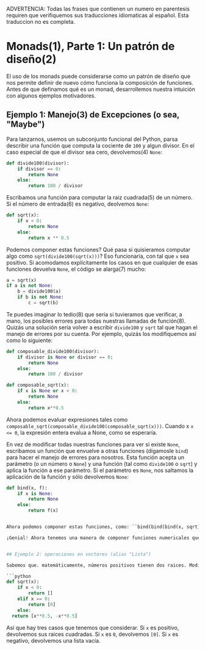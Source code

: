 ADVERTENCIA: Todas las frases que contienen un numero en parentesis requiren que verifiquemos sus traducciones idiomaticas al español. Esta traduccion no es completa.

# Monads(1), Parte 1: Un patrón de diseño(2)

El uso de los monads puede considerarse como un patrón de diseño que nos permite definir de nuevo cómo funciona la composición de funciones.  Antes de que definamos qué es un monad, desarrollemos nuestra intuición con algunos ejemplos motivadores.

## Ejemplo 1: Manejo(3) de Excepciones (o sea, "Maybe")

Para lanzarnos, usemos un subconjunto funcional del Python, parsa describir una función que computa la cociente de ``100`` y algun divisor. En el caso especial de que el divisor sea cero, devolvemos(4) ``None``:

```python
def divide100(divisor):
    if divisor == 0:
        return None
    else:
        return 100 / divisor
```

Escribamos una función para computar la raiz cuadrada(5) de un número. Si el número de entrada(6) es negativo, deolvemos ``None``:

```python
def sqrt(x):
    if x < 0:
        return None
    else:
        return x ** 0.5
```

Podemos componer estas funciones? Qué pasa si quisieramos computar algo como ``sqrt(divide100(sqrt(x)))``? Eso funcionaría, con tal que ``x`` sea positivo. Si acomodamos explícitamente los casos en que cualquier de esas funciones devuelva ``None``, el código se alarga(7) mucho:

```python
a = sqrt(x)
if a is not None:
    b = divide100(a)
    if b is not None:
        c = sqrt(b)
```

Te puedes imaginar lo tedio(8) que sería si tuvieramos que verificar, a mano, los posibles errores para todas nuestras llamadas de función(8). Quizás una solución sería volver a escribir ``divide100`` y ``sqrt`` tal que hagan el manejo de errores por su cuenta. Por ejemplo, quizás los modifiquemos así como lo siguiente:

```python
def composable_divide100(divisor):
    if divisor is None or divisor == 0:
        return None
    else:
        return 100 / divisor

def composable_sqrt(x):
    if x is None or x < 0:
        return None
    else:
        return x**0.5
```

Ahora podemos evaluar expresiones tales como ``composable_sqrt(composable_divide100(composable_sqrt(x)))``. Cuando x ``x <= 0``, la expresión entera evalua a None, como se esperaría.

En vez de modificar todas nuestras funciones para ver si existe ``None``, escribamos un función que envuelve a otras funciones (digamosle ``bind``) para hacer el manejo de errores para nosotros. Esta función acepta un parámetro (o un número o ``None``) y una función (tal como ``divide100`` o ``sqrt``) y aplica la función a ese parámetro. Si el parámetro es ``None``, nos saltamos la aplicación de la función y sólo devolvemos ``None``:

```python
def bind(x, f):
    if x is None:
        return None
    else:
        return f(x)


Ahora podemos componer estas funciones, como: ``bind(bind(bind(x, sqrt), divide100), sqrt)``

¡Genial! Ahora tenemos una manera de componer funciones numericales que puedan fallar. Acabas de imple,emtar el monad de ``Maybe`` de Haskell, lo cual es una forma simple del manejo de excepciones. Intentemos algunos ejemplos más complejos.


## Ejemplo 2: operaciones en vectores (alias "Lista")

Sabemos que. matemáticamente, números positivos tienen dos raices. Modifiquemos ``sqrt``para que devuelva una lista de valores:

```python
def sqrt(x):
    if x < 0:
        return []
    elif x == 0:
        return [0]
    else:
  return [x**0.5, -x**0.5]
```

Así que hay tres casos que tenemos que considerar. Si ``x`` es positivo, devolvemos sus raices cuadradas. Si ``x`` es ``0``, devolvemos ``[0]``. Si ``x`` es negativo, devolvemos una lista vacía.


